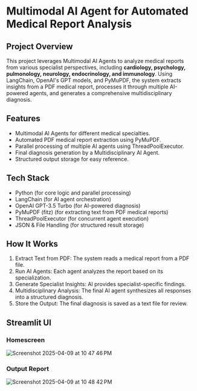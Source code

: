 # Multimodal AI Agent for Automated Medical Report Analysis

## Project Overview

This project leverages Multimodal AI Agents to analyze medical reports from various specialist perspectives, including **cardiology, psychology, pulmonology, neurology, endocrinology, and immunology**. Using LangChain, OpenAI's GPT models, and PyMuPDF, the system extracts insights from a PDF medical report, processes it through multiple AI-powered agents, and generates a comprehensive multidisciplinary diagnosis.

## Features
- Multimodal AI Agents for different medical specialties.
- Automated PDF medical report extraction using PyMuPDF.
- Parallel processing of multiple AI agents using ThreadPoolExecutor.
- Final diagnosis generation by a Multidisciplinary AI Agent.
- Structured output storage for easy reference.

## Tech Stack
- Python (for core logic and parallel processing)
- LangChain (for AI agent orchestration)
- OpenAI GPT-3.5 Turbo (for AI-powered diagnosis)
- PyMuPDF (fitz) (for extracting text from PDF medical reports)
- ThreadPoolExecutor (for concurrent agent execution)
- JSON & File Handling (for structured result storage)

## How It Works
1. Extract Text from PDF: The system reads a medical report from a PDF file.
2. Run AI Agents: Each agent analyzes the report based on its specialization.
3. Generate Specialist Insights: AI provides specialist-specific findings.
4. Multidisciplinary Analysis: The final AI agent synthesizes all responses into a structured diagnosis.
5. Store the Output: The final diagnosis is saved as a text file for review.


## Streamlit UI

### Homescreen

![Screenshot 2025-04-09 at 10 47 46 PM](https://github.com/user-attachments/assets/bc055b8e-a8cd-410a-a517-1cedff4dcec8)


### Output Report

![Screenshot 2025-04-09 at 10 48 42 PM](https://github.com/user-attachments/assets/7aa54306-72c1-4e2d-9118-efcb9bad69f7)


